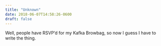 ```yaml
---
title: "Unknown"
date: 2018-06-07T14:58:26-0600
draft: false
---
```


Well, people have RSVP’d for my Kafka Browbag, so now I guess I have to write the thing.
